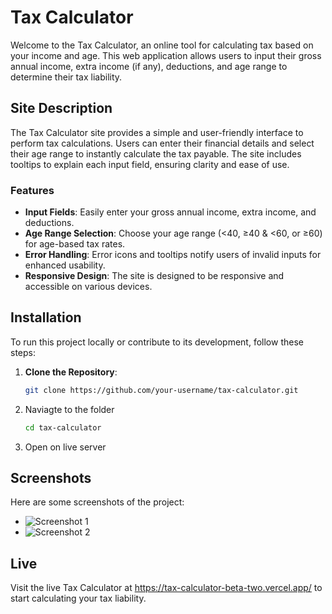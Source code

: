 # Tax Calculator

Welcome to the Tax Calculator, an online tool for calculating tax based on your income and age. This web application allows users to input their gross annual income, extra income (if any), deductions, and age range to determine their tax liability.

## Site Description

The Tax Calculator site provides a simple and user-friendly interface to perform tax calculations. Users can enter their financial details and select their age range to instantly calculate the tax payable. The site includes tooltips to explain each input field, ensuring clarity and ease of use.

### Features

- **Input Fields**: Easily enter your gross annual income, extra income, and deductions.
- **Age Range Selection**: Choose your age range (<40, ≥40 & <60, or ≥60) for age-based tax rates.
- **Error Handling**: Error icons and tooltips notify users of invalid inputs for enhanced usability.
- **Responsive Design**: The site is designed to be responsive and accessible on various devices.

## Installation

To run this project locally or contribute to its development, follow these steps:

1. **Clone the Repository**:
   ```bash
   git clone https://github.com/your-username/tax-calculator.git
2. Naviagte to the folder
   ```bash
   cd tax-calculator
3. Open on live server

## Screenshots

Here are some screenshots of the project:

- ![Screenshot 1](screenshots/cal1.png)
- ![Screenshot 2](cal2.png)

## Live
Visit the live Tax Calculator at https://tax-calculator-beta-two.vercel.app/ to start calculating your tax liability.
